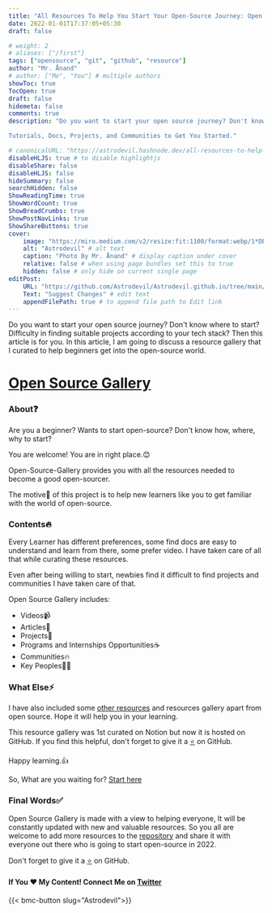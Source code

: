 ```yaml
---
title: "All Resources To Help You Start Your Open-Source Journey: Open Source Gallery"
date: 2022-01-01T17:37:05+05:30
draft: false

# weight: 2
# aliases: ["/first"]
tags: ["opensource", "git", "github", "resource"]
author: "Mr. Ånand"
# author: ["Me", "You"] # multiple authors
showToc: true
TocOpen: true
draft: false
hidemeta: false
comments: true
description: "Do you want to start your open source journey? Don't know where to start? Difficulty in finding suitable projects according to your tech stack? Then this article is for you. In this article, I am going to discuss a resource gallery that I curated to help beginners get into the open-source world. 

Tutorials, Docs, Projects, and Communities to Get You Started."

# canonicalURL: "https://astrodevil.hashnode.dev/all-resources-to-help-you-start-your-open-source-journey-open-source-gallery"
disableHLJS: true # to disable highlightjs
disableShare: false
disableHLJS: false
hideSummary: false
searchHidden: false
ShowReadingTime: true
ShowWordCount: true
ShowBreadCrumbs: true
ShowPostNavLinks: true
ShowShareButtons: true
cover:
    image: "https://miro.medium.com/v2/resize:fit:1100/format:webp/1*DBclsjSLnF0-fhdxEx80JA.png" # image path/url
    alt: "Astrodevil" # alt text
    caption: "Photo By Mr. Ånand" # display caption under cover
    relative: false # when using page bundles set this to true
    hidden: false # only hide on current single page
editPost:
    URL: "https://github.com/Astrodevil/Astrodevil.github.io/tree/main/content"
    Text: "Suggest Changes" # edit text
    appendFilePath: true # to append file path to Edit link
---
```


Do you want to start your open source journey? Don't know where to start? Difficulty in finding suitable projects according to your tech stack? Then this article is for you. In this article, I am going to discuss a resource gallery that I curated to help beginners get into the open-source world. 

# [Open Source Gallery](https://github.com/Astrodevil/Open-Source-Gallery)

### About❓
Are you a beginner? Wants to start open-source? Don't know how, where, why to start?

You are welcome! You are in right place.😊

Open-Source-Gallery provides you with all the resources needed to become a good open-sourcer.

The motive🎯 of this project is to help new learners like you to get familiar with the world of open-source.


### Contents🔥
Every Learner has different preferences, some find docs are easy to understand and learn from there, some prefer video. I have taken care of all that while curating these resources. 

Even after being willing to start, newbies find it difficult to find projects and communities I have taken care of that. 

Open Source Gallery includes: 
- Videos📹
- Articles📝
- Projects🦾
- Programs and Internships Opportunities☕
- Communities🔥
- Key Peoples🧑‍💻

### What Else⚡
I have also included some [other resources](https://github.com/Astrodevil/Open-Source-Gallery#more-resource-gallery) and resources gallery apart from open source. Hope it will help you in your learning.

This resource gallery was 1st curated on Notion but now it is hosted on GitHub. If you find this helpful, don't forget to give it a [⭐](https://github.com/Astrodevil/Open-Source-Gallery) on GitHub.

Happy learning.👍

So, What are you waiting for? [Start here](https://astrodevil.github.io/Open-Source-Gallery/)

### Final Words✅
Open Source Gallery is made with a view to helping everyone, It will be constantly updated with new and valuable resources. So you all are welcome to add more resources to the [repository](https://github.com/Astrodevil/Open-Source-Gallery) and share it with everyone out there who is going to start open-source in 2022.

Don't forget to give it a [⭐](https://github.com/Astrodevil/Open-Source-Gallery) on GitHub.

#### If You ❤️ My Content! Connect Me on  [Twitter](https://mobile.twitter.com/Astrodevil_)
{{< bmc-button slug="Astrodevil">}}





